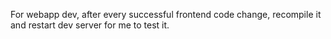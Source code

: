 For webapp dev, after every successful frontend code change, recompile it and restart dev server for me to test it.
